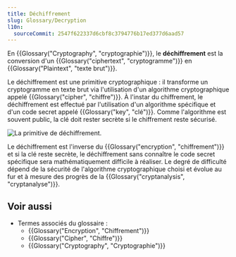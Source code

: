 ```yaml
---
title: Déchiffrement
slug: Glossary/Decryption
l10n:
  sourceCommit: 2547f622337d6cbf8c3794776b17ed377d6aad57
---
```


En {{Glossary("Cryptography", "cryptographie")}}, le **déchiffrement** est la conversion d'un {{Glossary("ciphertext", "cryptogramme")}} en {{Glossary("Plaintext", "texte brut")}}.

Le déchiffrement est une primitive cryptographique : il transforme un cryptogramme en texte brut via l'utilisation d'un algorithme cryptographique appelé {{Glossary("cipher", "chiffre")}}. À l'instar du chiffrement, le déchiffrement est effectué par l'utilisation d'un algorithme spécifique et d'un code secret appelé {{Glossary("key", "clé")}}. Comme l'algorithme est souvent public, la clé doit rester secrète si le chiffrement reste sécurisé.

![La primitive de déchiffrement.](decryption.png)

Le déchiffrement est l'inverse du {{Glossary("encryption", "chiffrement")}} et si la clé reste secrète, le déchiffrement sans connaître le code secret spécifique sera mathématiquement difficile à réaliser. Le degré de difficulté dépend de la sécurité de l'algorithme cryptographique choisi et évolue au fur et à mesure des progrès de la {{Glossary("cryptanalysis", "cryptanalyse")}}.

## Voir aussi

- Termes associés du glossaire&nbsp;:
  - {{Glossary("Encryption", "Chiffrement")}}
  - {{Glossary("Cipher", "Chiffre")}}
  - {{Glossary("Cryptography", "Cryptographie")}}
